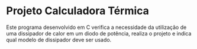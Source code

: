 # Projeto Calculadora Térmica
Este programa desenvolvido em C verifica a necessidade da utilização de uma dissipador de calor em um diodo de potência, realiza o projeto e indica qual modelo de dissipador deve ser usado.
